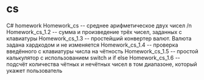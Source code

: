 # cs
C# homework
Homework_cs -- среднее арифметическое двух чисел /n
Homework_cs_1.2 -- сумма и произведение трёх чисел, заданных с клавиатуры
Homework_cs_1.3 -- простейший конвертер валют. Валюта задана хардкодом и не изменяется
Homework_cs_1.4 -- проверка введённого с клавиатуры числа на чётность
Homework_cs_1.5 -- простой калькулятор с использованием switch и if else
Homework_cs_1.6 -- подсчёт количества чётных и нечётных чисел в том диапазоне, который укажет пользователь
